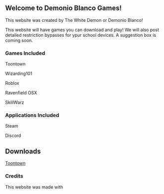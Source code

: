 ## Welcome to Demonio Blanco Games!

This website was created by The White Demon or Demonio Blanco!

This website will have games you can download and play! We will also post detailed restriction bypasses for ypur school devices. A suggestion box is coming soon.

### Games Included

Toontown

Wizarding101

Roblox

Ravenfield OSX

SkillWarz

### Applications Included

Steam

Discord

## Downloads

[Toontown](https://drive.google.com/open?id=12Tz04yjGbZhkI2iGmkMZAW98EcCbS4tj)



### Credits

This website was made with 
